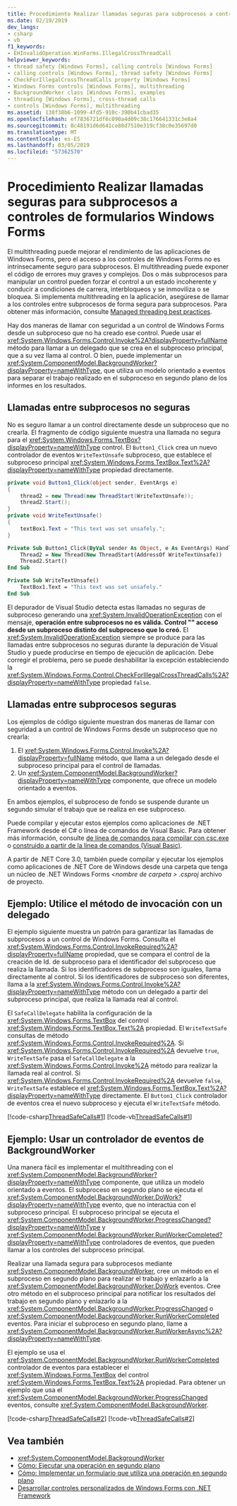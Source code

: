 ```yaml
---
title: Procedimiento Realizar llamadas seguras para subprocesos a controles de formularios Windows Forms
ms.date: 02/19/2019
dev_langs:
- csharp
- vb
f1_keywords:
- EHInvalidOperation.WinForms.IllegalCrossThreadCall
helpviewer_keywords:
- thread safety [Windows Forms], calling controls [Windows Forms]
- calling controls [Windows Forms], thread safety [Windows Forms]
- CheckForIllegalCrossThreadCalls property [Windows Forms]
- Windows Forms controls [Windows Forms], multithreading
- BackgroundWorker class [Windows Forms], examples
- threading [Windows Forms], cross-thread calls
- controls [Windows Forms], multithreading
ms.assetid: 138f38b6-1099-4fd5-910c-390b41cbad35
ms.openlocfilehash: ef7836721df6c090a4d09c38c176641331c3e8a4
ms.sourcegitcommit: 0c48191d6d641ce88d7510e319cf38c0e35697d0
ms.translationtype: MT
ms.contentlocale: es-ES
ms.lasthandoff: 03/05/2019
ms.locfileid: "57362570"
---
```

# <a name="how-to-make-thread-safe-calls-to-windows-forms-controls"></a>Procedimiento Realizar llamadas seguras para subprocesos a controles de formularios Windows Forms

El multithreading puede mejorar el rendimiento de las aplicaciones de Windows Forms, pero el acceso a los controles de Windows Forms no es intrínsecamente seguro para subprocesos. El multithreading puede exponer el código de errores muy graves y complejos. Dos o más subprocesos para manipular un control pueden forzar el control a un estado incoherente y conducir a condiciones de carrera, interbloqueos y se inmoviliza o se bloquea. Si implementa multithreading en la aplicación, asegúrese de llamar a los controles entre subprocesos de forma segura para subprocesos. Para obtener más información, consulte [Managed threading best practices](../../../../docs/standard/threading/managed-threading-best-practices.md). 

Hay dos maneras de llamar con seguridad a un control de Windows Forms desde un subproceso que no ha creado ese control. Puede usar el <xref:System.Windows.Forms.Control.Invoke%2A?displayProperty=fullName> método para llamar a un delegado que se crea en el subproceso principal, que a su vez llama al control. O bien, puede implementar un <xref:System.ComponentModel.BackgroundWorker?displayProperty=nameWithType>, que utiliza un modelo orientado a eventos para separar el trabajo realizado en el subproceso en segundo plano de los informes en los resultados. 

## <a name="unsafe-cross-thread-calls"></a>Llamadas entre subprocesos no seguras

No es seguro llamar a un control directamente desde un subproceso que no crearla. El fragmento de código siguiente muestra una llamada no segura para el <xref:System.Windows.Forms.TextBox?displayProperty=nameWithType> control. El `Button1_Click` crea un nuevo controlador de eventos `WriteTextUnsafe` subproceso, que establece el subproceso principal <xref:System.Windows.Forms.TextBox.Text%2A?displayProperty=nameWithType> propiedad directamente. 

```csharp
private void Button1_Click(object sender, EventArgs e)
{
    thread2 = new Thread(new ThreadStart(WriteTextUnsafe));
    thread2.Start();
}
private void WriteTextUnsafe()
{
    textBox1.Text = "This text was set unsafely.";
}
```

```vb
Private Sub Button1_Click(ByVal sender As Object, e As EventArgs) Handles Button1.Click
    Thread2 = New Thread(New ThreadStart(AddressOf WriteTextUnsafe))
    Thread2.Start()
End Sub

Private Sub WriteTextUnsafe()
    TextBox1.Text = "This text was set unsafely."
End Sub
```

El depurador de Visual Studio detecta estas llamadas no seguras de subproceso generando una <xref:System.InvalidOperationException> con el mensaje, **operación entre subprocesos no es válida. Control "" acceso desde un subproceso distinto del subproceso que lo creó.** El <xref:System.InvalidOperationException> siempre se produce para las llamadas entre subprocesos no seguras durante la depuración de Visual Studio y puede producirse en tiempo de ejecución de aplicación. Debe corregir el problema, pero se puede deshabilitar la excepción estableciendo la <xref:System.Windows.Forms.Control.CheckForIllegalCrossThreadCalls%2A?displayProperty=nameWithType> propiedad `false`.

## <a name="safe-cross-thread-calls"></a>Llamadas entre subprocesos seguras 

Los ejemplos de código siguiente muestran dos maneras de llamar con seguridad a un control de Windows Forms desde un subproceso que no crearla: 
1. El <xref:System.Windows.Forms.Control.Invoke%2A?displayProperty=fullName> método, que llama a un delegado desde el subproceso principal para el control de llamadas. 
2. Un <xref:System.ComponentModel.BackgroundWorker?displayProperty=nameWithType> componente, que ofrece un modelo orientado a eventos. 

En ambos ejemplos, el subproceso de fondo se suspende durante un segundo simular el trabajo que se realiza en ese subproceso. 

Puede compilar y ejecutar estos ejemplos como aplicaciones de .NET Framework desde el C# o línea de comandos de Visual Basic. Para obtener más información, consulte [de línea de comandos para compilar con csc.exe](../../../csharp/language-reference/compiler-options/command-line-building-with-csc-exe.md) o [construido a partir de la línea de comandos (Visual Basic)](../../../visual-basic/reference/command-line-compiler/building-from-the-command-line.md). 

A partir de .NET Core 3.0, también puede compilar y ejecutar los ejemplos como aplicaciones de .NET Core de Windows desde una carpeta que tenga un núcleo de .NET Windows Forms  *\<nombre de carpeta > .csproj* archivo de proyecto. 

## <a name="example-use-the-invoke-method-with-a-delegate"></a>Ejemplo: Utilice el método de invocación con un delegado

El ejemplo siguiente muestra un patrón para garantizar las llamadas de subprocesos a un control de Windows Forms. Consulta el <xref:System.Windows.Forms.Control.InvokeRequired%2A?displayProperty=fullName> propiedad, que se compara el control de la creación de Id. de subproceso para el identificador del subproceso que realiza la llamada. Si los identificadores de subproceso son iguales, llama directamente al control. Si los identificadores de subproceso son diferentes, llama a la <xref:System.Windows.Forms.Control.Invoke%2A?displayProperty=nameWithType> método con un delegado a partir del subproceso principal, que realiza la llamada real al control.

El `SafeCallDelegate` habilita la configuración de la <xref:System.Windows.Forms.TextBox> del control <xref:System.Windows.Forms.TextBox.Text%2A> propiedad. El `WriteTextSafe` consultas de método <xref:System.Windows.Forms.Control.InvokeRequired%2A>. Si <xref:System.Windows.Forms.Control.InvokeRequired%2A> devuelve `true`, `WriteTextSafe` pasa el `SafeCallDelegate` a la <xref:System.Windows.Forms.Control.Invoke%2A> método para realizar la llamada real al control. Si <xref:System.Windows.Forms.Control.InvokeRequired%2A> devuelve `false`, `WriteTextSafe` establece el <xref:System.Windows.Forms.TextBox.Text%2A?displayProperty=nameWithType> directamente. El `Button1_Click` controlador de eventos crea el nuevo subproceso y ejecuta el `WriteTextSafe` método. 

 [!code-csharp[ThreadSafeCalls#1](../../../../samples/snippets/winforms/thread-safe/example1/cs/Form1.cs)]
 [!code-vb[ThreadSafeCalls#1](../../../../samples/snippets/winforms/thread-safe/example1/vb/Form1.vb)]  

## <a name="example-use-a-backgroundworker-event-handler"></a>Ejemplo: Usar un controlador de eventos de BackgroundWorker

Una manera fácil es implementar el multithreading con el <xref:System.ComponentModel.BackgroundWorker?displayProperty=nameWithType> componente, que utiliza un modelo orientado a eventos. El subproceso en segundo plano se ejecuta el <xref:System.ComponentModel.BackgroundWorker.DoWork?displayProperty=nameWithType> evento, que no interactúa con el subproceso principal. El subproceso principal se ejecuta el <xref:System.ComponentModel.BackgroundWorker.ProgressChanged?displayProperty=nameWithType> y <xref:System.ComponentModel.BackgroundWorker.RunWorkerCompleted?displayProperty=nameWithType> controladores de eventos, que pueden llamar a los controles del subproceso principal.

Realizar una llamada segura para subprocesos mediante <xref:System.ComponentModel.BackgroundWorker>, cree un método en el subproceso en segundo plano para realizar el trabajo y enlazarlo a la <xref:System.ComponentModel.BackgroundWorker.DoWork> eventos. Cree otro método en el subproceso principal para notificar los resultados del trabajo en segundo plano y enlazarlo a la <xref:System.ComponentModel.BackgroundWorker.ProgressChanged> o <xref:System.ComponentModel.BackgroundWorker.RunWorkerCompleted> eventos. Para iniciar el subproceso en segundo plano, llame a <xref:System.ComponentModel.BackgroundWorker.RunWorkerAsync%2A?displayProperty=nameWithType>. 

El ejemplo se usa el <xref:System.ComponentModel.BackgroundWorker.RunWorkerCompleted> controlador de eventos para establecer el <xref:System.Windows.Forms.TextBox> del control <xref:System.Windows.Forms.TextBox.Text%2A> propiedad. Para obtener un ejemplo que usa el <xref:System.ComponentModel.BackgroundWorker.ProgressChanged> eventos, consulte <xref:System.ComponentModel.BackgroundWorker>. 

 [!code-csharp[ThreadSafeCalls#2](../../../../samples/snippets/winforms/thread-safe/example2/cs/Form1.cs)]
 [!code-vb[ThreadSafeCalls#2](../../../../samples/snippets/winforms/thread-safe/example2/vb/Form1.vb)]  

## <a name="see-also"></a>Vea también

- <xref:System.ComponentModel.BackgroundWorker>
- [Cómo: Ejecutar una operación en segundo plano](../../../../docs/framework/winforms/controls/how-to-run-an-operation-in-the-background.md)
- [Cómo: Implementar un formulario que utiliza una operación en segundo plano](../../../../docs/framework/winforms/controls/how-to-implement-a-form-that-uses-a-background-operation.md)
- [Desarrollar controles personalizados de Windows Forms con .NET Framework](../../../../docs/framework/winforms/controls/developing-custom-windows-forms-controls.md)
